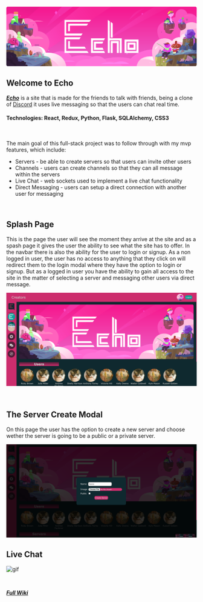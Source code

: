 ![header](https://github.com/Bergan404/Echo/blob/master/starter/react-app/src/components/Echo-header.png)

## Welcome to Echo
***[Echo](https://echo-cord.herokuapp.com/)*** is a site that is made for the friends to talk with friends, being a clone of [Discord](https://discord.com/brand-new) it uses live messaging so that the users can chat real time.

#### Technologies: React, Redux, Python, Flask, SQLAlchemy, CSS3

&nbsp;&nbsp;&nbsp;&nbsp;&nbsp;&nbsp;&nbsp;&nbsp;&nbsp;&nbsp;

The main goal of this full-stack project was to follow through with my mvp features, which include:

- Servers - be able to create servers so that users can invite other users
- Channels - users can create channels so that they can all message within the servers
- Live Chat - web sockets used to implement a live chat functionality
- Direct Messaging - users can setup a direct connection with another user for messaging

&nbsp;&nbsp;&nbsp;&nbsp;&nbsp;&nbsp;&nbsp;&nbsp;&nbsp;&nbsp;

## Splash Page
This is the page the user will see the moment they arrive at the site and as a spash page it gives the user the ability to see what the site has to offer. In the navbar there is also the ability for the user to login or signup. As a non logged in user, the user has no access to anything that they click on will redirect them to the login modal where they have the option to login or signup. But as a logged in user you have the ability to gain all access to the site in the matter of selecting a server and messaging other users via direct message.

![splash_page](https://github.com/Bergan404/Echo/blob/master/ReadMEImages/splash_page.png)

&nbsp;&nbsp;&nbsp;&nbsp;&nbsp;&nbsp;&nbsp;&nbsp;&nbsp;&nbsp;

## The Server Create Modal
On this page the user has the option to create a new server and choose wether the server is going to be a public or a private server.

![server_create](https://github.com/Bergan404/Echo/blob/master/ReadMEImages/server_create.png)

## Live Chat
![gif](https://github.com/Bergan404/Echo/blob/master/ReadMEImages/live_chat.gif)

&nbsp;&nbsp;&nbsp;&nbsp;&nbsp;&nbsp;&nbsp;&nbsp;&nbsp;&nbsp;

***[Full Wiki](https://github.com/Bergan404/Echo/wiki)***

